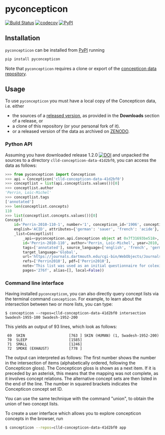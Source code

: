 # pyconcepticon

[![Build Status](https://travis-ci.org/concepticon/pyconcepticon.svg?branch=master)](https://travis-ci.org/concepticon/pyconcepticon)
[![codecov](https://codecov.io/gh/concepticon/pyconcepticon/branch/master/graph/badge.svg)](https://codecov.io/gh/concepticon/pyconcepticon)
[![PyPI](https://img.shields.io/pypi/v/pyconcepticon.svg)](https://pypi.org/project/pyconcepticon)


## Installation

`pyconcepticon` can be installed from [PyPI](https://pypi.python.org/pypi) running
```bash
pip install pyconcepticon
```

Note that `pyconcepticon` requires a clone or export of the [concepticon data repository](https://github.com/clld/concepticon-data).

## Usage

To use `pyconcepticon` you must have a local copy of the Concepticon data, i.e. either

* the sources of a [released version](https://github.com/clld/concepticon-data/releases), as provided in the **Downloads** 
  section of a release, or
* a clone of this repository (or your personal fork of it).
* or a released version of the data as archived on [ZENODO](https://doi.org/10.5281/zenodo.596412).


### Python API

Assuming you have downloaded release 1.2.0 [![DOI](https://zenodo.org/badge/DOI/10.5281/zenodo.1313461.svg)](https://doi.org/10.5281/zenodo.1313461)
and unpacked the sources to a directory `clld-concepticon-data-41d2bf0`, you can access
the data as follows:
```python
>>> from pyconcepticon import Concepticon
>>> api = Concepticon('clld-concepticon-data-41d2bf0')
>>> conceptlist = list(api.conceptlists.values())[0]
>>> conceptlist.author
'Perrin, Loïc-Michel'
>>> conceptlist.tags
['annotated']
>>> len(conceptlist.concepts)
110
>>> list(conceptlist.concepts.values())[0]
Concept(
    id='Perrin-2010-110-1', number='1', concepticon_id='1906', concepticon_gloss='SOUR', gloss=None, 
    english='ACID', attributes={'german': 'sauer', 'french': 'acide'}, 
    _list=Conceptlist(
        _api=<pyconcepticon.api.Concepticon object at 0x7f31693be518>, 
        id='Perrin-2010-110', author='Perrin, Loïc-Michel', year=2010, list_suffix='', items=110, 
        tags=['annotated'], source_language=['english', 'french', 'german'], 
        target_language='Global', 
        url='https://journals.dartmouth.edu/cgi-bin/WebObjects/Journals.woa/xmlpage/1/article/353?htmlOnce=yes', 
        refs=['Perrin2010'], pdf=['Perrin2010'], 
        note='This list was used as an initial questionnaire for colexification studies on a world-wide sample of languages.', 
        pages='276f', alias=[], local=False))
```

### Command line interface

Having installed `pyconcepticon`, you can also directly query concept lists via the terminal command 
`concepticon`. For example, to learn about the intersection between two or more lists, you can type:

```shell
$ concepticon --repos=clld-concepticon-data-41d2bf0 intersection Swadesh-1955-100 Swadesh-1952-200
```

This yields an output of 93 lines, which look as follows:

```shell
 69  SKIN                    [763 ] SKIN (HUMAN) (1, Swadesh-1952-200)
 70  SLEEP                   [1585]
 71  SMALL                   [1246]
 72  SMOKE (EXHAUST)         [778 ]
```

The output can interpreted as follows: The first number shows the number in the intersection of items 
(alphabetically ordered, following the Concepticon gloss). The Concepticon gloss is shown as a next item. 
If it is preceded by an asterisk, this means that the mapping was not complete, as it involves concept relations. 
The alternative concept sets are then listed in the end of the line. 
The number in squared brackets indicates the Concepticon concept set ID.

You can use the same technique with the command "union", to obtain the union of two concept lists.

To create a user interface which allows you to explore concepticon concepts in the browser, run
```bash
$ concepticon --repos=clld-concepticon-data-41d2bf0 app
```

